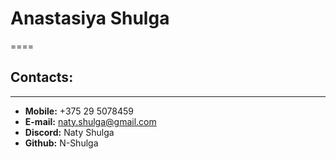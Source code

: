 # **Anastasiya Shulga**
====
## **Contacts:**
____
* **Mobile:** +375 29 5078459
* **E-mail:** naty.shulga@gmail.com
* **Discord:** Naty Shulga
* **Github:** N-Shulga
